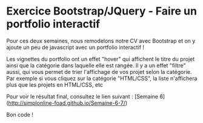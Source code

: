# Exercice Bootstrap/JQuery - Faire un portfolio interactif

Pour ces deux semaines, nous remodelons notre CV avec Bootstrap et on y ajoute un peu de javascript avec un portfolio interactif ! 

Les vignettes du portfolio ont un effet "hover" qui affichent le titre du projet ainsi que la catégorie dans laquelle elle est rangée. Il y a un effet "filtre" aussi, qui vous permet de trier l'affichage de vos projet selon la catégorie. Par exemple si vous cliquez sur la catégorie "HTML/CSS", la liste n'affichera plus que les projets en HTML/CSS, etc

Pour voir le résultat final, consultez le lien suivant : [Semaine 6] (http://simplonline-foad.github.io/Semaine-6-7/)

Bon code !

